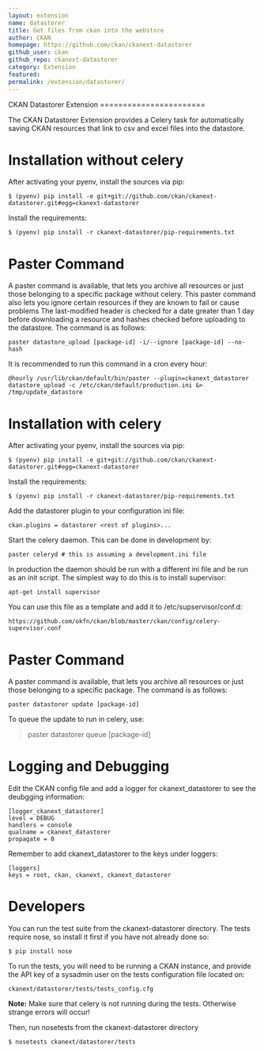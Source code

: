 ```yaml
---
layout: extension
name: datastorer
title: Get files from ckan into the webstore
author: CKAN
homepage: https://github.com/ckan/ckanext-datastorer
github_user: ckan
github_repo: ckanext-datastorer
category: Extension
featured: 
permalink: /extension/datastorer/
---
```



CKAN Datastorer Extension =======================

The CKAN Datastorer Extension provides a Celery task for automatically  
saving CKAN resources that link to csv and excel files into the datastore.

Installation without celery
===========================

After activating your pyenv, install the sources via pip:

    $ (pyenv) pip install -e git+git://github.com/ckan/ckanext-datastorer.git#egg=ckanext-datastorer

Install the requirements:

    $ (pyenv) pip install -r ckanext-datastorer/pip-requirements.txt

Paster Command
==============

A paster command is available, that lets you archive all resources or just those belonging to a specific package without celery. This paster command also lets you ignore certain resources if they are known to fail or cause problems The last-modified header is checked for a date greater than 1 day before downloading a resource and hashes checked before uploading to the datastore. The command is as follows:

    paster datastore_upload [package-id] -i/--ignore [package-id] --no-hash

It is recommended to run this command in a cron every hour:

    @hourly /usr/lib/ckan/default/bin/paster --plugin=ckanext_datastorer datastore_upload -c /etc/ckan/default/production.ini &> /tmp/update_datastore

Installation with celery
========================

After activating your pyenv, install the sources via pip:

    $ (pyenv) pip install -e git+git://github.com/ckan/ckanext-datastorer.git#egg=ckanext-datastorer

Install the requirements:

    $ (pyenv) pip install -r ckanext-datastorer/pip-requirements.txt

Add the datastorer plugin to your configuration ini file:

    ckan.plugins = datastorer <rest of plugins>...

Start the celery daemon. This can be done in development by:

    paster celeryd # this is assuming a development.ini file

In production the daemon should be run with a different ini file and be run as an init script. The simplest way to do this is to install supervisor:

    apt-get install supervisor

You can use this file as a template and add it to /etc/supservisor/conf.d:

    https://github.com/okfn/ckan/blob/master/ckan/config/celery-supervisor.conf

Paster Command
==============

A paster command is available, that lets you archive all resources or just those belonging to a specific package. The command is as follows:

    paster datastorer update [package-id]

To queue the update to run in celery, use:

> paster datastorer queue \[package-id\]

Logging and Debugging
=====================

Edit the CKAN config file and add a logger for ckanext\_datastorer to see the deubgging information:

    [logger_ckanext_datastorer]
    level = DEBUG
    handlers = console
    qualname = ckanext_datastorer
    propagate = 0

Remember to add ckanext\_datastorer to the keys under loggers:

    [loggers]
    keys = root, ckan, ckanext, ckanext_datastorer

Developers
==========

You can run the test suite from the ckanext-datastorer directory. The tests require nose, so install it first if you have not already done so:

    $ pip install nose

To run the tests, you will need to be running a CKAN instance, and provide the API key of a sysadmin user on the tests configuration file located on:

    ckanext/datastorer/tests/tests_config.cfg

**Note:** Make sure that celery is not running during the tests. Otherwise strange errors will occur!

Then, run nosetests from the ckanext-datastorer directory

    $ nosetests ckanext/datastorer/tests

